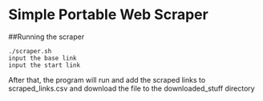 # Simple Portable Web Scraper

##Running the scraper

```
./scraper.sh
input the base link
input the start link
```
After that, the program will run and add the scraped links to scraped_links.csv and download the file to the downloaded_stuff directory

